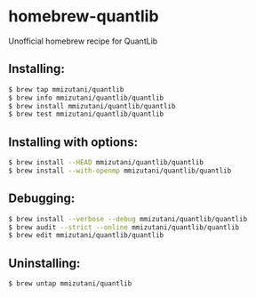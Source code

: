 # homebrew-quantlib

Unofficial homebrew recipe for QuantLib

## Installing:

```sh
$ brew tap mmizutani/quantlib
$ brew info mmizutani/quantlib/quantlib
$ brew install mmizutani/quantlib/quantlib
$ brew test mmizutani/quantlib/quantlib
```

## Installing with options:

```sh
$ brew install --HEAD mmizutani/quantlib/quantlib
$ brew install --with-openmp mmizutani/quantlib/quantlib
```

## Debugging:

```sh
$ brew install --verbose --debug mmizutani/quantlib/quantlib
$ brew audit --strict --online mmizutani/quantlib/quantlib
$ brew edit mmizutani/quantlib/quantlib
```

## Uninstalling:

```sh
$ brew untap mmizutani/quantlib
```